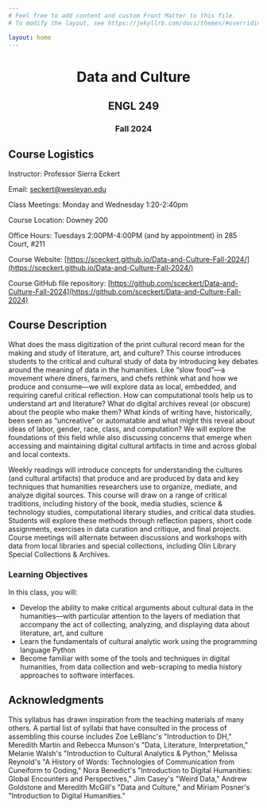 ```yaml
---
# Feel free to add content and custom Front Matter to this file.
# To modify the layout, see https://jekyllrb.com/docs/themes/#overriding-theme-defaults

layout: home
---
```



<h1 style="text-align: center"> Data and Culture</h1>

<h2 style="text-align: center"> ENGL 249 </h2>

<h3 style="text-align: center">  Fall 2024 </h3>



## Course Logistics

Instructor: Professor Sierra Eckert

Email: seckert@wesleyan.edu

Class Meetings: Monday and Wednesday 1:20-2:40pm

Course Location: Downey 200
 
Office Hours: Tuesdays  2:00PM-4:00PM (and by appointment) in 285 Court, #211

Course Website: [https://sceckert.github.io/Data-and-Culture-Fall-2024/](https://sceckert.github.io/Data-and-Culture-Fall-2024/)

Course GitHub file repository: [https://github.com/sceckert/Data-and-Culture-Fall-2024](https://github.com/sceckert/Data-and-Culture-Fall-2024)

## Course Description

What does the mass digitization of the print cultural record mean for the making and study of literature, art, and culture?  This course introduces students to the critical and cultural study of data by introducing key debates around the meaning of data in the humanities. Like “slow food”––a movement where diners, farmers, and chefs rethink what and how we produce and consume––we will explore data as local, embedded, and requiring careful critical reflection. How can computational tools help us to understand art and literature? What do digital archives reveal (or obscure) about the people who make them? What kinds of writing have, historically, been seen as “uncreative” or automatable and what might this reveal about ideas of labor, gender, race, class, and computation? We will explore the foundations of this field while also discussing concerns that emerge when accessing and maintaining digital cultural artifacts in time and across global and local contexts.

Weekly readings will introduce concepts for understanding the cultures (and cultural artifacts) that produce and are produced by data and key techniques that humanities researchers use to organize, mediate, and analyze digital sources. This course will draw on a range of critical traditions, including history of the book, media studies, science & technology studies, computational literary studies, and critical data studies. Students will explore these methods through reflection papers, short code assignments, exercises in data curation and critique, and final projects. Course meetings will alternate between discussions and workshops with data from local libraries and special collections, including Olin Library Special Collections & Archives.


<!-- Congratulations! You found the secret comment! -->

### Learning Objectives

In this class, you will:

- Develop the ability to make critical arguments about cultural data in the humanities––with particular attention to the layers of mediation that accompany the act of collecting, analyzing, and displaying data about literature, art, and culture
- Learn the fundamentals of cultural analytic work using the programming language Python
- Become familiar with some of the tools and techniques in digital humanities, from data collection and web-scraping to media history approaches to software interfaces.

## Acknowledgments 

This syllabus has drawn inspiration from the teaching materials of many others. A partial list of syllabi that have consulted in the process of assembling this course includes Zoe LeBlanc's "Introduction to DH," Meredith Martin and Rebecca Munson's "Data, Literature, Interpretation," Melanie Walsh's "Introduction to Cultural Analytics & Python," Melissa Reynold's "A History of Words: Technologies of Communication from Cuneiform to Coding," Nora Benedict's "Introduction to Digital Humanities: Global Encounters and Perspectives," Jim Casey's "Weird Data," Andrew Goldstone and Meredith McGill's "Data and Culture," and Miriam Posner's "Introduction to Digital Humanities."